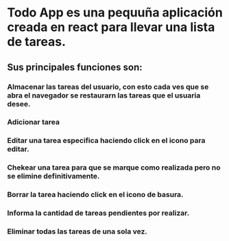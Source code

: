 
# Todo App es una pequuña aplicación creada en react para llevar una lista de tareas.
## Sus principales funciones son:
### Almacenar las tareas del usuario, con esto cada ves que se abra el navegador se restaurarn las tareas que el usuaria desee.
### Adicionar tarea
### Editar una tarea especifica haciendo click en el icono para editar.
### Chekear una tarea para que se marque como realizada pero no se elimine definitivamente.
### Borrar la tarea haciendo click en el icono de basura.
### Informa la cantidad de tareas pendientes por realizar.
### Eliminar todas las tareas de una sola vez.

